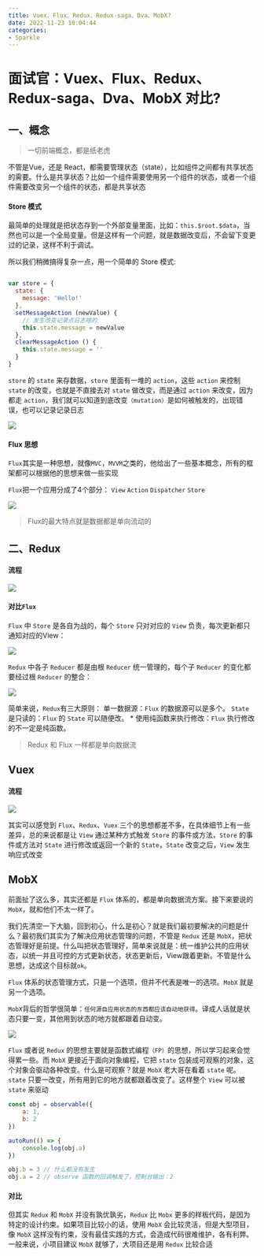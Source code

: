 ```yaml
---
title: Vuex、Flux、Redux、Redux-saga、Dva、MobX?
date: 2022-11-23 10:04:44
categories: 
- Sparkle
---
```


# 面试官：Vuex、Flux、Redux、Redux-saga、Dva、MobX 对比?


## 一、概念

> 一切前端概念，都是纸老虎

不管是Vue，还是 React，都需要管理状态（state），比如组件之间都有共享状态的需要。什么是共享状态？比如一个组件需要使用另一个组件的状态，或者一个组件需要改变另一个组件的状态，都是共享状态


#### Store 模式
最简单的处理就是把状态存到一个外部变量里面，比如：`this.$root.$data`，当然也可以是一个全局变量。但是这样有一个问题，就是数据改变后，不会留下变更过的记录，这样不利于调试。

所以我们稍微搞得复杂一点，用一个简单的 Store 模式:
```js

var store = {
  state: {
    message: 'Hello!'
  },
  setMessageAction (newValue) {
    // 发生改变记录点日志啥的
    this.state.message = newValue
  },
  clearMessageAction () {
    this.state.message = ''
  }
}
```

`store` 的 `state` 来存数据，`store` 里面有一堆的 `action`，这些 `action` 来控制 `state` 的改变，也就是不直接去对 `state` 做改变，而是通过 `action` 来改变，因为都走 `action`，我们就可以知道到底改变`（mutation）`是如何被触发的，出现错误，也可以记录记录日志

![](https://picx.zhimg.com/v2-9f751fb87f2512d9e907f7e226d8e271_1440w.jpg)



 
#### Flux 思想

`Flux`其实是一种思想，就像`MVC`，`MVVM`之类的，他给出了一些基本概念，所有的框架都可以根据他的思想来做一些实现

`Flux`把一个应用分成了4个部分： `View` `Action` `Dispatcher` `Store`

![](https://pic2.zhimg.com/v2-fb6a545f55dac505d0ded33fa2284bc5_1440w.jpg)

> Flux的最大特点就是数据都是单向流动的


## 二、Redux

#### 流程
![](https://picx.zhimg.com/v2-9e7e7d6b492706746ba19845bd559963_1440w.jpg)

#### 对比`Flux`
`Flux` 中 `Store` 是各自为战的，每个 `Store` 只对对应的 `View` 负责，每次更新都只通知对应的View：

![](https://pic1.zhimg.com/v2-4f3428e4dbb2e0c5b1988275b82da14e_1440w.jpg)


`Redux` 中各子 `Reducer` 都是由根 `Reducer` 统一管理的，每个子 `Reducer` 的变化都要经过根 `Reducer` 的整合：

![](https://picx.zhimg.com/v2-3eea040acf4cd03884ba3e903b936425_1440w.jpg)

简单来说，`Redux`有三大原则： 单一数据源：`Flux` 的数据源可以是多个。 `State` 是只读的：`Flux` 的 `State` 可以随便改。 * 使用纯函数来执行修改：`Flux` 执行修改的不一定是纯函数。

> Redux 和 Flux 一样都是单向数据流


## Vuex

#### 流程

![](https://pic3.zhimg.com/v2-1b21813cd1d621658fe7402f0af4b104_1440w.jpg)

其实可以感觉到 `Flux`、`Redux`、`Vuex` 三个的思想都差不多，在具体细节上有一些差异，总的来说都是让 `View` 通过某种方式触发 `Store` 的事件或方法，`Store` 的事件或方法对 `State` 进行修改或返回一个新的 `State`，`State` 改变之后，`View` 发生响应式改变


## MobX

前面扯了这么多，其实还都是 `Flux` 体系的，都是单向数据流方案。接下来要说的 `MobX`，就和他们不太一样了。

我们先清空一下大脑，回到初心，什么是初心？就是我们最初要解决的问题是什么？最初我们其实为了解决应用状态管理的问题，不管是 `Redux` 还是 `MobX`，把状态管理好是前提。什么叫把状态管理好，简单来说就是：统一维护公共的应用状态，以统一并且可控的方式更新状态，状态更新后，View跟着更新。不管是什么思想，达成这个目标就`ok`。

`Flux` 体系的状态管理方式，只是一个选项，但并不代表是唯一的选项。`MobX` 就是另一个选项。

`MobX`背后的哲学很简单：`任何源自应用状态的东西都应该自动地获得`。译成人话就是状态只要一变，其他用到状态的地方就都跟着自动变。

![](https://pic2.zhimg.com/v2-fe37245ce0be3d15fcc4afdbb6cc7e31_1440w.jpg)


`Flux` 或者说 `Redux` 的思想主要就是函数式编程`（FP）`的思想，所以学习起来会觉得累一些。而 `MobX` 更接近于面向对象编程，它把 `state` 包装成可观察的对象，这个对象会驱动各种改变。什么是可观察？就是 `MobX` 老大哥在看着 `state` 呢。`state` 只要一改变，所有用到它的地方就都跟着改变了。这样整个 `View` 可以被 `state` 来驱动

```js
const obj = observable({
    a: 1,
    b: 2
})

autoRun(() => {
    console.log(obj.a)
})

obj.b = 3 // 什么都没有发生
obj.a = 2 // observe 函数的回调触发了，控制台输出：2
```

#### 对比
但其实 `Redux` 和 `MobX` 并没有孰优孰劣，`Redux` 比 `Mobx` 更多的样板代码，是因为特定的设计约束。如果项目比较小的话，使用 `MobX` 会比较灵活，但是大型项目，像 `MobX` 这样没有约束，没有最佳实践的方式，会造成代码很难维护，各有利弊。一般来说，小项目建议 `MobX` 就够了，大项目还是用 `Redux` 比较合适